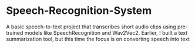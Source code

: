 # Speech-Recognition-System
A basic speech-to-text project that transcribes short audio clips using pre-trained models like SpeechRecognition and Wav2Vec2. Earlier, I built a text summarization tool, but this time the focus is on converting speech into text
